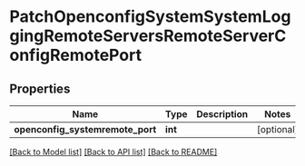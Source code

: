 # PatchOpenconfigSystemSystemLoggingRemoteServersRemoteServerConfigRemotePort

## Properties
Name | Type | Description | Notes
------------ | ------------- | ------------- | -------------
**openconfig_systemremote_port** | **int** |  | [optional] 

[[Back to Model list]](../README.md#documentation-for-models) [[Back to API list]](../README.md#documentation-for-api-endpoints) [[Back to README]](../README.md)


